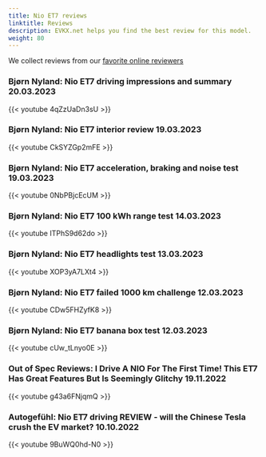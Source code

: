 ```yaml
---
title: Nio ET7 reviews
linktitle: Reviews
description: EVKX.net helps you find the best review for this model. 
weight: 80
---
```

We collect reviews from our [favorite online reviewers](/guides/evreviewers/)

### Bjørn Nyland: Nio ET7 driving impressions and summary 20.03.2023

{{< youtube 4qZzUaDn3sU >}}

### Bjørn Nyland: Nio ET7 interior review 19.03.2023

{{< youtube CkSYZGp2mFE >}}

### Bjørn Nyland: Nio ET7 acceleration, braking and noise test 19.03.2023

{{< youtube 0NbPBjcEcUM >}}

### Bjørn Nyland: Nio ET7 100 kWh range test 14.03.2023

{{< youtube ITPhS9d62do >}}

### Bjørn Nyland: Nio ET7 headlights test 13.03.2023

{{< youtube XOP3yA7LXt4 >}}

### Bjørn Nyland: Nio ET7 failed 1000 km challenge 12.03.2023

{{< youtube CDw5FHZyfK8 >}}

### Bjørn Nyland: Nio ET7 banana box test 12.03.2023

{{< youtube cUw_tLnyo0E >}}

### Out of Spec Reviews: I Drive A NIO For The First Time! This ET7 Has Great Features But Is Seemingly Glitchy 19.11.2022

{{< youtube g43a6FNjqmQ >}}

### Autogefühl: Nio ET7 driving REVIEW - will the Chinese Tesla crush the EV market? 10.10.2022

{{< youtube 9BuWQ0hd-N0 >}}

